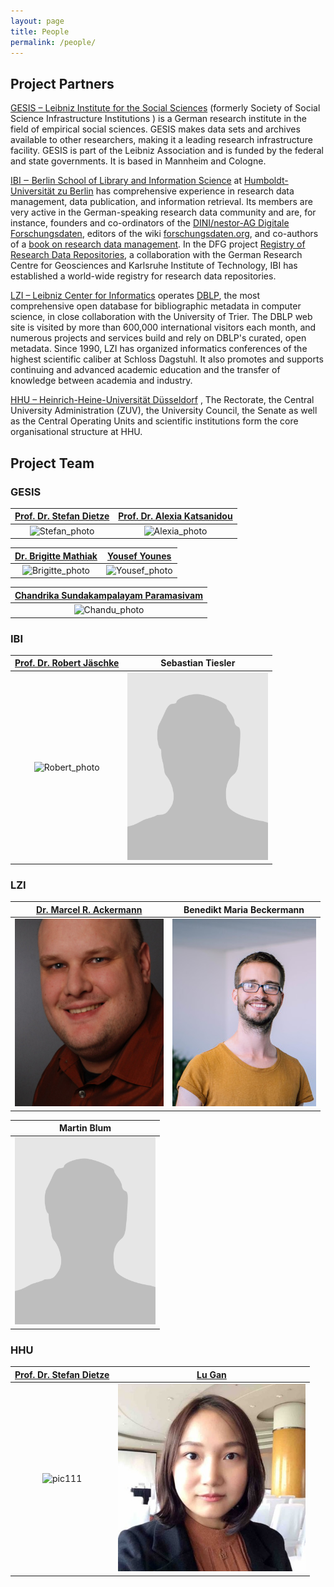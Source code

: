 ```yaml
---
layout: page
title: People
permalink: /people/
---
```


## Project Partners

[GESIS – Leibniz Institute for the Social
Sciences](https://www.gesis.org/) (formerly Society of Social Science
Infrastructure Institutions ) is a German research institute in the
field of empirical social sciences. GESIS makes data sets and archives
available to other researchers, making it a leading research
infrastructure facility.  GESIS is part of the Leibniz Association and
is funded by the federal and state governments. It is based in
Mannheim and Cologne.

[IBI ‒ Berlin School of Library and Information
Science](https://www.ibi.hu-berlin.de/) at [Humboldt-Universität zu
Berlin](https://www.hu-berlin.de/) has comprehensive experience in
research data management, data publication, and information
retrieval. Its members are very active in the German-speaking research
data community and are, for instance, founders and co-ordinators of
the [DINI/nestor-AG Digitale
Forschungsdaten](https://dini.de/ag/dininestor-ag-forschungsdaten/),
editors of the wiki
[forschungsdaten.org](https://forschungsdaten.org), and co-authors of
a [book on research data
management](https://handbuch.tib.eu/w/Lehrbuch_Forschungsdatenmanagement). In
the DFG project [Registry of Research Data
Repositories](https://re3data.org), a collaboration with the German
Research Centre for Geosciences and Karlsruhe Institute of Technology,
IBI has established a world-wide registry for research data
repositories.

[LZI – Leibniz Center for Informatics](https://www.dagstuhl.de/)
operates [DBLP](https://dblp.org/), the most comprehensive open
database for bibliographic metadata in computer science, in close
collaboration with the University of Trier. The DBLP web site is
visited by more than 600,000 international visitors each month, and
numerous projects and services build and rely on DBLP's curated, open
metadata.  Since 1990, LZI has organized informatics conferences of
the highest scientific caliber at Schloss Dagstuhl. It also promotes
and supports continuing and advanced academic education and the
transfer of knowledge between academia and industry.

[HHU – Heinrich-Heine-Universität Düsseldorf](https://www.hhu.de/en/)
, The Rectorate, the Central University Administration (ZUV), the University Council, the Senate as well as the Central Operating Units and scientific institutions form the core organisational structure at HHU.


## Project Team

### GESIS

|[Prof. Dr. Stefan Dietze](https://www.gesis.org/en/institute/staff/person/stefan.dietze)             |  [Prof. Dr. Alexia Katsanidou](https://www.gesis.org/en/institute/staff/person/alexia.katsanidou)      |
|:-------------------------:|:-------------------------:|
|![Stefan_photo](https://gris.gesis.org/files/photos/1061.jpg)  |  ![Alexia_photo](https://gris.gesis.org/files/photos/683.jpg) |

|[Dr. Brigitte Mathiak](https://www.gesis.org/en/institute/staff/person/brigitte.mathiak)             |  [Yousef Younes](https://www.gesis.org/institut/mitarbeiterverzeichnis/person/Yousef.Younes)           |
|:-------------------------:|:-------------------------:|
|![Brigitte_photo](https://gris.gesis.org/files/photos/684.jpg)  |  ![Yousef_photo](https://gris.gesis.org/files/photos/1161.jpg)    |

|[Chandrika Sundakampalayam Paramasivam](https://de.linkedin.com/in/chandrika-s-p-523771130)       |
|:-------------------------:|
|<img alt="Chandu_photo" src="/images/Chandu_photo.png" height="300" />          |

### IBI

|[Prof. Dr. Robert Jäschke](https://amor.cms.hu-berlin.de/~jaeschkr/)| Sebastian Tiesler |
|:-------------------------:|:-------------------------:|
|<img alt="Robert_photo" src="https://amor.cms.hu-berlin.de/~jaeschkr/img/me.jpg" height="300" /> |<img alt="Sebastian_photo" src="/images/no_photo.png" height="300" /> |

### LZI

|[Dr. Marcel R. Ackermann](https://dagstuhl.de/ackermann)       |  Benedikt Maria Beckermann |
|:-------------------------:|:-------------------------:|
|<img alt="Marcel_photo" src="/images/MRA_photo.jpg" height="300" /> | <img alt="Bene_photo" src="/images/Bene_photo.jpg" height="300" />  |

|Martin Blum                                                    |
|:-------------------------:|
|<img alt="Martin_photo" src="/images/no_photo.png" height="300" />  |

### HHU

[Prof. Dr. Stefan Dietze ](https://www.gesis.org/en/institute/staff/person/stefan.dietze) | [Lu Gan](lu.gan@insa-lyon.fr)
:-------------------------:|:-------------------------:
![pic111](https://gris.gesis.org/files/photos/1061.jpg)| <img alt="LuGan_photo" src="/images/1516871931422.jpeg" height="300" />
